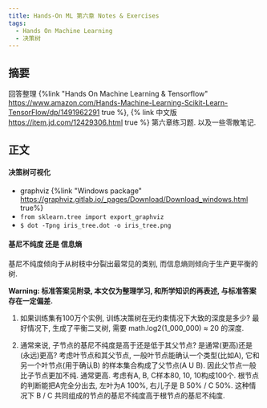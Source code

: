 ```yaml
---
title: Hands-On ML 第六章 Notes & Exercises
tags:
  - Hands On Machine Learning
  - 决策树
---
```


## 摘要

回答整理 {%link "Hands On Machine Learning & Tensorflow" https://www.amazon.com/Hands-Machine-Learning-Scikit-Learn-TensorFlow/dp/1491962291 true %}, {% link 中文版 https://item.jd.com/12429306.html true %} 第六章练习题.
以及一些零散笔记.
<!--more-->

## 正文

#### 决策树可视化
- graphviz {%link "Windows package" https://graphviz.gitlab.io/_pages/Download/Download_windows.html true%}
- `from sklearn.tree import export_graphviz`
- `$ dot -Tpng iris_tree.dot -o iris_tree.png`

#### 基尼不纯度 还是 信息熵
基尼不纯度倾向于从树枝中分裂出最常见的类别, 而信息熵则倾向于生产更平衡的树.

**Warning: 标准答案见附录, 本文仅为整理学习, 和所学知识的再表述, 与标准答案存在一定偏差.**

1. 如果训练集有100万个实例, 训练决策树在无约束情况下大致的深度是多少?
最好情况下, 生成了平衡二叉树, 需要 math.log2(1_000_000) ≈ 20 的深度.

2. 通常来说, 子节点的基尼不纯度是高于还是低于其父节点? 是通常(更高)还是(永远)更高?
考虑叶节点和其父节点, 一般叶节点能确认一个类型(比如A), 它和另一个叶节点(用于确认B) 的样本集合构成了父节点(A U B). 因此父节点一般比子节点更加不纯.
通常更高. 考虑有A, B, C样本80, 10, 10构成100个. 根节点的判断能把A完全分出去, 左叶为A 100%, 右儿子是 B 50% / C 50%. 这种情况下 B / C 共同组成的节点的基尼不纯度高于根节点的基尼不纯度.


